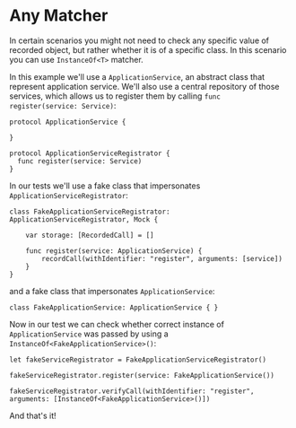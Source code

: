 # Any Matcher

In certain scenarios you might not need to check any specific value of recorded
object, but rather whether it is of a specific class. In this scenario you can
use `InstanceOf<T>` matcher.

In this example we'll use a `ApplicationService`, an abstract class that
represent application service. We'll also use a central repository of those
services, which allows us to register them by calling
`func register(service: Service)`:

```
protocol ApplicationService {

}

protocol ApplicationServiceRegistrator {
  func register(service: Service)
}
```

In our tests we'll use a fake class that impersonates `ApplicationServiceRegistrator`:

```
class FakeApplicationServiceRegistrator: ApplicationServiceRegistrator, Mock {

    var storage: [RecordedCall] = []

    func register(service: ApplicationService) {
        recordCall(withIdentifier: "register", arguments: [service])
    }
}
```

and a fake class that impersonates `ApplicationService`:

```
class FakeApplicationService: ApplicationService { }
```

Now in our test we can check whether correct instance of `ApplicationService` was passed by using a `InstanceOf<FakeApplicationService>()`:

```
let fakeServiceRegistrator = FakeApplicationServiceRegistrator()

fakeServiceRegistrator.register(service: FakeApplicationService())

fakeServiceRegistrator.verifyCall(withIdentifier: "register", arguments: [InstanceOf<FakeApplicationService>()])
```

And that's it!
